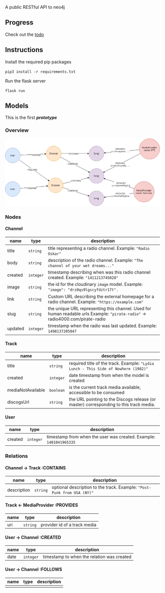 A public RESTful API to neo4j

## Progress

Check out the [todo](todo.org)

## Instructions

Install the required pip packages

`
pip3 install -r requirements.txt
`

Run the flask server

`
flask run
`

## Models

This is the first **_prototype_**

### Overview

![Diagram](diagram.png "An image is worth a thousand words")

### Nodes

#### Channel

| name    | type      | description                                                                                                                    |
|---------|-----------|--------------------------------------------------------------------------------------------------------------------------------|
| title   | `string`  | title representing a radio channel. Example: `"Radio Oskar"`                                                                   |
| body    | `string`  | description of the radio channel. Example: `"The channel of your wet dreams..."`                                               |
| created | `integer` | timestamp describing when was this radio channel created. Example: `"1411213745028"`                                           |
| image   | `string`  | the id for the cloudinary `image` model. Example: `"image": "drz0qs9lgscyfdztr17t".`                                           |
| link    | `string`  | Custom URL describing the external homepage for a radio channel. Example: `"https://example.com"`                              |
| slug    | `string`  | the unique URL representing this channel. Used for human readable urls Example: `"pirate-radio"` -> radio4000.com/pirate-radio |
| updated | `integer` | timestamp when the radio was last updated. Example: `1498137205047`                                                            |

#### Track

| name              | type        | description                                                                            |
|-------------------|-------------|----------------------------------------------------------------------------------------|
| title             | `string`    | required title of the track. Example: `"Lydia Lunch - This Side of Nowhere (1982)"`    |
| created           | `integer`   | date timestamp from when the model is created                                          |
| mediaNotAvailable | `boolean`   | is the current track media available, accessible to be consumed                        |
| discogsUrl        | `string`    | the URL pointing to the Discogs release (or master) corresponding to this track media. |


#### User

| name    | type      | description                                                        |
|---------|-----------|--------------------------------------------------------------------|
| created | `integer` | timestamp from when the user was created. Example: `1481041965335` |

### Relations

#### Channel -> Track :CONTAINS 

| name        | type     | description                                                             |
|-------------|----------|-------------------------------------------------------------------------|
| description | `string` | optional description to the track. Example: `"Post-Punk from USA (NY)"` |
    

#### Track <- MediaProvider :PROVIDES

| name     | type     | description                  |
|----------|----------|------------------------------|
| uri      | `string` | provider id of a track media |

#### User -> Channel :CREATED

| name    | type      | description                                |
|---------|-----------|--------------------------------------------|
| date    | `integer` | timestamp to when the relation was created |


#### User -> Channel :FOLLOWS

| name | type | description |
|------|------|-------------|
|      |      |             |
